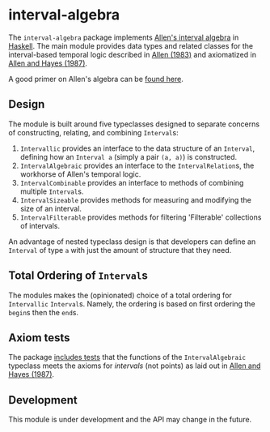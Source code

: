 # interval-algebra

The `interval-algebra` package implements [Allen's interval algebra](https://www.ics.uci.edu/~alspaugh/cls/shr/allen.html) in [Haskell](https://www.haskell.org). The main module provides data types and related classes for the interval-based temporal logic described in [Allen (1983)](https://doi.org/10.1145/182.358434) and axiomatized in [Allen and Hayes (1987)](https://doi.org/10.1111/j.1467-8640.1989.tb00329.x).

A good primer on Allen's algebra can be [found here](https://thomasalspaugh.org/pub/fnd/allen.html).

## Design

The module is built around five typeclasses designed to separate concerns of constructing, relating, and combining `Interval`s:

1. `Intervallic` provides an interface to the data structure of an `Interval`, defining how an `Interval a` (simply a pair `(a, a)`) is constructed.
2. `IntervalAlgebraic` provides an interface to the `IntervalRelation`s, the workhorse of Allen's temporal logic.
3. `IntervalCombinable` provides an interface to methods of combining multiple `Interval`s.
4. `IntervalSizeable` provides methods for measuring and modifying the size of an interval.
5. `IntervalFilterable` provides methods for filtering 'Filterable' collections of intervals.

An advantage of nested typeclass design is that developers can define an `Interval` of type `a` with just the amount of structure that they need.

## Total Ordering of `Interval`s

The modules makes the (opinionated) choice of a total ordering for `Intervallic` `Interval`s. Namely, the ordering is based on first ordering the `begin`s then the `end`s.

## Axiom tests

The package [includes tests](test/IntervalAlgebraSpec.hs) that the functions of the `IntervalAlgebraic` typeclass meets the axioms for _intervals_ (not points) as laid out in [Allen and Hayes (1987)](https://doi.org/10.1111/j.1467-8640.1989.tb00329.x).

## Development

This module is under development and the API may change in the future.
